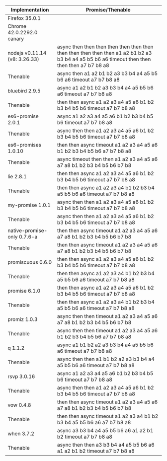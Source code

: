 
Implementation | Promise/Thenable
-------------- | ----------------
Firefox 35.0.1 |
Chrome 42.0.2292.0 canary |
nodejs v0.11.14 (v8: 3.26.33) | async then then then then then then then then then then then then a1 a2 b1 b2 a3 b3 b4 a4 a5 b5 b6 a6 timeout then then then then a7 b7 b8 a8
Thenable | async then a1 a2 b1 b2 a3 b3 b4 a4 a5 b5 b6 a6 timeout a7 b7 b8 a8
bluebird 2.9.5 | async a1 a2 b1 b2 a3 b3 b4 a4 a5 b5 b6 a6 timeout a7 b7 b8 a8
Thenable | then then async a1 a2 a3 a4 a5 a6 b1 b2 b3 b4 b5 b6 timeout a7 b7 b8 a8
es6-promise 2.0.1 | async a1 a2 a3 a4 a5 a6 b1 b2 b3 b4 b5 b6 timeout a7 b7 b8 a8
Thenable | async then then a1 a2 a3 a4 a5 a6 b1 b2 b3 b4 b5 b6 timeout a7 b7 b8 a8
es6-promises 1.0.10 | then then async timeout a1 a2 a3 a4 a5 a6 b1 b2 b3 b4 b5 b6 a7 b7 b8 a8 |
Thenable | async timeout then then a1 a2 a3 a4 a5 a6 a7 a8 b1 b2 b3 b4 b5 b6 b7 b8
lie 2.8.1 | then then async a1 a2 a3 a4 a5 a6 b1 b2 b3 b4 b5 b6 timeout a7 b7 b8 a8 |
Thenable | then then async a1 a2 a3 a4 b1 b2 b3 b4 a5 b5 b6 a6 timeout a7 b7 b8 a8
my-promise 1.0.1 | async then then a1 a2 a3 a4 a5 a6 b1 b2 b3 b4 b5 b6 timeout a7 b7 b8 a8 |
Thenable | async then then a1 a2 a3 a4 a5 a6 b1 b2 b3 b4 b5 b6 timeout a7 b7 b8 a8
native-promise-only 0.7.6-a | then then async timeout a1 a2 a3 a4 a5 a6 a7 a8 b1 b2 b3 b4 b5 b6 b7 b8
Thenable | then then async timeout a1 a2 a3 a4 a5 a6 a7 a8 b1 b2 b3 b4 b5 b6 b7 b8
promiscuous 0.6.0 | then then async a1 a2 a3 a4 a5 a6 b1 b2 b3 b4 b5 b6 timeout a7 b7 b8 a8 |
Thenable | then then async a1 a2 a3 a4 b1 b2 b3 b4 a5 b5 b6 a6 timeout a7 b7 b8 a8
promise 6.1.0 | then then async a1 a2 a3 a4 a5 a6 b1 b2 b3 b4 b5 b6 timeout a7 b7 b8 a8
Thenable | then then async a1 a2 a3 a4 b1 b2 b3 b4 a5 b5 b6 a6 timeout a7 b7 b8 a8
promiz 1.0.3 | async then then timeout a1 a2 a3 a4 a5 a6 a7 a8 b1 b2 b3 b4 b5 b6 b7 b8
Thenable | async then then timeout a1 a2 a3 a4 a5 a6 b1 b2 b3 b4 b5 b6 a7 b7 b8 a8
q 1.1.2 | async a1 b1 b2 a2 a3 b3 b4 a4 a5 b5 b6 a6 timeout a7 b7 b8 a8
Thenable | async then then a1 b1 b2 a2 a3 b3 b4 a4 a5 b5 b6 a6 timeout a7 b7 b8 a8
rsvp 3.0.16 | async a1 a2 a3 a4 a5 a6 b1 b2 b3 b4 b5 b6 timeout a7 b7 b8 a8
Thenable | async then then a1 a2 a3 a4 a5 a6 b1 b2 b3 b4 b5 b6 timeout a7 b7 b8 a8
vow 0.4.8 | then then async timeout a1 a2 a3 a4 a5 a6 a7 a8 b1 b2 b3 b4 b5 b6 b7 b8
Thenable | then then async timeout a1 a2 a3 a4 b1 b2 b3 b4 a5 b5 b6 a6 a7 b7 b8 a8
when 3.7.2 | async a3 b3 b4 a4 a5 b5 b6 a6 a1 a2 b1 b2 timeout a7 b7 b8 a8
Thenable | async then then a3 b3 b4 a4 a5 b5 b6 a6 a1 a2 b1 b2 timeout a7 b7 b8 a8
